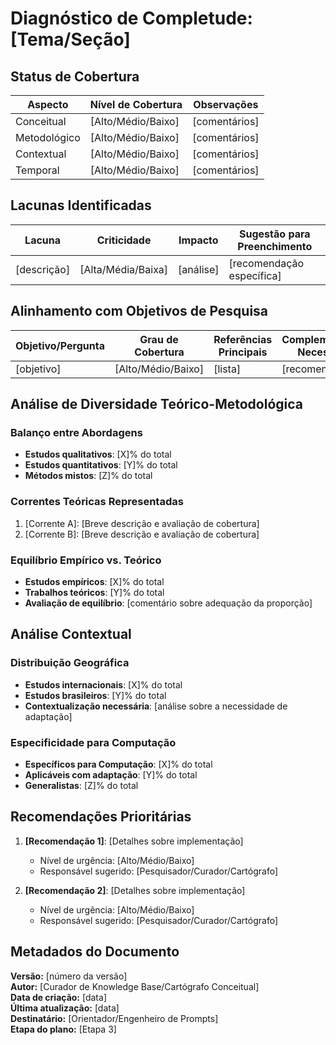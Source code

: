 # Diagnóstico de Completude: [Tema/Seção]

## Status de Cobertura

| Aspecto      | Nível de Cobertura | Observações   |
| ------------ | ------------------ | ------------- |
| Conceitual   | [Alto/Médio/Baixo] | [comentários] |
| Metodológico | [Alto/Médio/Baixo] | [comentários] |
| Contextual   | [Alto/Médio/Baixo] | [comentários] |
| Temporal     | [Alto/Médio/Baixo] | [comentários] |

## Lacunas Identificadas

| Lacuna      | Criticidade        | Impacto   | Sugestão para Preenchimento |
| ----------- | ------------------ | --------- | --------------------------- |
| [descrição] | [Alta/Média/Baixa] | [análise] | [recomendação específica]   |

## Alinhamento com Objetivos de Pesquisa

| Objetivo/Pergunta | Grau de Cobertura  | Referências Principais | Complementação Necessária |
| ----------------- | ------------------ | ---------------------- | ------------------------- |
| [objetivo]        | [Alto/Médio/Baixo] | [lista]                | [recomendações]           |

## Análise de Diversidade Teórico-Metodológica

### Balanço entre Abordagens

- **Estudos qualitativos**: [X]% do total
- **Estudos quantitativos**: [Y]% do total
- **Métodos mistos**: [Z]% do total

### Correntes Teóricas Representadas

1. [Corrente A]: [Breve descrição e avaliação de cobertura]
2. [Corrente B]: [Breve descrição e avaliação de cobertura]

### Equilíbrio Empírico vs. Teórico

- **Estudos empíricos**: [X]% do total
- **Trabalhos teóricos**: [Y]% do total
- **Avaliação de equilíbrio**: [comentário sobre adequação da proporção]

## Análise Contextual

### Distribuição Geográfica

- **Estudos internacionais**: [X]% do total
- **Estudos brasileiros**: [Y]% do total
- **Contextualização necessária**: [análise sobre a necessidade de adaptação]

### Especificidade para Computação

- **Específicos para Computação**: [X]% do total
- **Aplicáveis com adaptação**: [Y]% do total
- **Generalistas**: [Z]% do total

## Recomendações Prioritárias

1. **[Recomendação 1]**: [Detalhes sobre implementação]

   - Nível de urgência: [Alto/Médio/Baixo]
   - Responsável sugerido: [Pesquisador/Curador/Cartógrafo]

2. **[Recomendação 2]**: [Detalhes sobre implementação]
   - Nível de urgência: [Alto/Médio/Baixo]
   - Responsável sugerido: [Pesquisador/Curador/Cartógrafo]

## Metadados do Documento

**Versão:** [número da versão]  
**Autor:** [Curador de Knowledge Base/Cartógrafo Conceitual]  
**Data de criação:** [data]  
**Última atualização:** [data]  
**Destinatário:** [Orientador/Engenheiro de Prompts]  
**Etapa do plano:** [Etapa 3]
